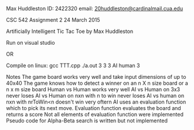 Max Huddleston
ID: 2422320
email: 20huddleston@cardinalmail.cua.edu

CSC 542
Assignment 2
24 March 2015

Artificially Intelligent Tic Tac Toe by Max Huddleston

Run on visual studio

OR

Compile on linux:
gcc TTT.cpp
./a.out 3 3 3 AI human 3


Notes
The game board works very well and take input dimensions of up to 40x40
The game knows how to detect a winner on an n X n size board or a n x m size board
Human vs Human works very well
AI vs Human on 3x3 never loses
AI vs Human on nxn with n to win never loses
AI vs human on nxn with nrToWin<n doesn't win very oftern
AI uses an evaluation function which to pick its next move.
Evaluation function evaluates the board and returns a score
Not all elements of evaluation function were implemented
Pseudo code for Alpha-Beta search is written but not implemented
